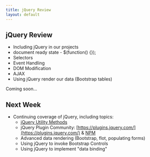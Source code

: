 ```yaml
---
title: jQuery Review
layout: default
---
```


## jQuery Review

* Including jQuery in our projects
* document ready state - $(function() {});
* Selectors
* Event Handling
* DOM Modification
* AJAX
* Using jQuery render our data (Bootstrap tables)

Coming soon...

## Next Week

* Continuing coverage of jQuery, including topics:
  * [jQuery Utility Methods](http://api.jquery.com/category/utilities/)
  * jQuery Plugin Community: [https://plugins.jquery.com/](https://plugins.jquery.com/) & [NPM](https://www.npmjs.com/browse/keyword/jquery-plugin)
  * Advanced data rendering (Bootstrap, flot, populating forms)
  * Using jQuery to invoke Bootstrap Controls
  * Using jQuery to implement "data binding"
  
  
